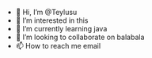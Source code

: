 - 👋 Hi, I’m @Teylusu
- 👀 I’m interested in this
- 🌱 I’m currently learning java
- 💞️ I’m looking to collaborate on balabala
- 📫 How to reach me email

<!---
Teylusu/Teylusu is a ✨ special ✨ repository because its `README.md` (this file) appears on your GitHub profile.
You can click the Preview link to take a look at your changes.
--->
